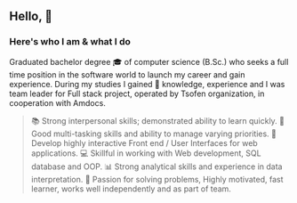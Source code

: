 ## Hello, 👋
### Here's who I am & what I do

Graduated bachelor degree :mortar_board: of computer science (B.Sc.) who seeks a full time position in the software world to launch my career and gain experience. 
During my studies I gained 🌱 knowledge, experience and I was team leader for Full stack project, operated by Tsofen organization, in cooperation with Amdocs.
   > :books: Strong interpersonal skills; demonstrated ability to learn quickly.
   > :memo: Good multi-tasking skills and ability to manage varying priorities.
   > :iphone: Develop highly interactive Front end / User Interfaces for web applications.
   > :computer: Skillful in working with Web development, SQL database and OOP.
   > :bar_chart: Strong analytical skills and experience in data interpretation.
   > :couple: Passion for solving problems, Highly motivated, fast learner, works well independently and as part of team.
<!--
- 🔭 I’m currently working on ...
-  I’m currently learning ...
- 👯 I’m looking to collaborate on ...
- 🤔 I’m looking for help with ...
- 💬 Ask me about ...
- 📫 How to reach me: ...
- 😄 Pronouns: ...
- ⚡ Fun fact: ...
-->
